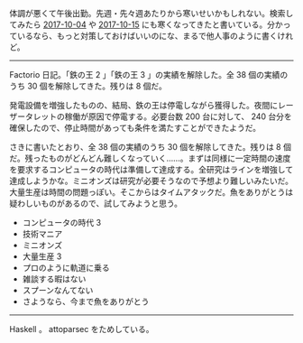 体調が悪くて午後出勤。先週・先々週あたりから寒いせいかもしれない。検索してみたら [2017-10-04][] や [2017-10-15][] にも寒くなってきたと書いている。分かっているなら、もっと対策しておけばいいのにな、まるで他人事のように書くけれど。

-----

Factorio 日記。「鉄の王 2 」「鉄の王 3 」の実績を解除した。全 38 個の実績のうち 30 個を解除してきた。残りは 8 個だ。

発電設備を増強したものの、結局、鉄の王は停電しながら獲得した。夜間にレーザータレットの稼働が原因で停電する。必要台数 200 台に対して、 240 台分を確保したので、停止時間があっても条件を満たすことができたようだ。

さきに書いたとおり、全 38 個の実績のうち 30 個を解除してきた。残りは 8 個だ。残ったものがどんどん難しくなっていく……。まずは同様に一定時間の速度を要求するコンピュータの時代は準備して達成する。全研究はラインを増強して達成しようかな。ミニオンズは研究が必要そうなので予想より難しいみたいだ。大量生産は時間の問題っぽい。そこからはタイムアタックだ。魚をありがとうは疑わしいものがあるので、試してみようと思う。

- コンピュータの時代 3
- 技術マニア
- ミニオンズ
- 大量生産 3
- プロのように軌道に乗る
- 雑談する暇はない
- スプーンなんてない
- さようなら、今まで魚をありがとう

-----

Haskell 。 attoparsec をためしている。

[2017-10-04]: https://blog.bouzuya.net/2017/10/04/
[2017-10-15]: https://blog.bouzuya.net/2017/10/15/

